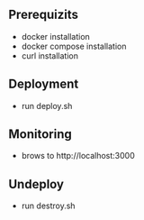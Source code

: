 ## Prerequizits
- docker installation 
- docker compose installation
- curl installation
 
 ## Deployment
- run deploy.sh

## Monitoring
- brows to http://localhost:3000

## Undeploy
- run destroy.sh
